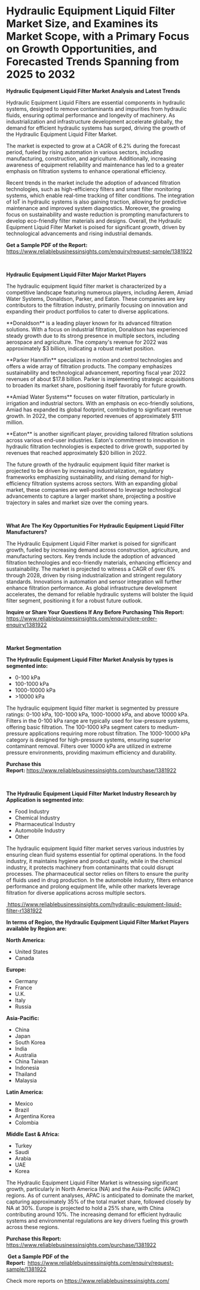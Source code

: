 <p><h1>Hydraulic Equipment Liquid Filter Market Size, and Examines its Market Scope, with a Primary Focus on Growth Opportunities, and Forecasted Trends Spanning from 2025 to 2032</h1></p><p><strong>Hydraulic Equipment Liquid Filter Market Analysis and Latest Trends</strong></p>
<p><p>Hydraulic Equipment Liquid Filters are essential components in hydraulic systems, designed to remove contaminants and impurities from hydraulic fluids, ensuring optimal performance and longevity of machinery. As industrialization and infrastructure development accelerate globally, the demand for efficient hydraulic systems has surged, driving the growth of the Hydraulic Equipment Liquid Filter Market.</p><p>The market is expected to grow at a CAGR of 6.2% during the forecast period, fueled by rising automation in various sectors, including manufacturing, construction, and agriculture. Additionally, increasing awareness of equipment reliability and maintenance has led to a greater emphasis on filtration systems to enhance operational efficiency.</p><p>Recent trends in the market include the adoption of advanced filtration technologies, such as high-efficiency filters and smart filter monitoring systems, which enable real-time tracking of filter conditions. The integration of IoT in hydraulic systems is also gaining traction, allowing for predictive maintenance and improved system diagnostics. Moreover, the growing focus on sustainability and waste reduction is prompting manufacturers to develop eco-friendly filter materials and designs. Overall, the Hydraulic Equipment Liquid Filter Market is poised for significant growth, driven by technological advancements and rising industrial demands.</p></p>
<p><strong>Get a Sample PDF of the Report:&nbsp;</strong> <a href="https://www.reliablebusinessinsights.com/enquiry/request-sample/1381922?utm_campaign=2446&utm_medium=2&utm_source=Github&utm_content=ia&utm_term=11042025&utm_id=hydraulic-equipment-liquid-filter">https://www.reliablebusinessinsights.com/enquiry/request-sample/1381922</a></p>
<p>&nbsp;</p>
<p><strong>Hydraulic Equipment Liquid Filter Major Market Players</strong></p>
<p><p>The hydraulic equipment liquid filter market is characterized by a competitive landscape featuring numerous players, including Aerem, Amiad Water Systems, Donaldson, Parker, and Eaton. These companies are key contributors to the filtration industry, primarily focusing on innovation and expanding their product portfolios to cater to diverse applications.</p><p>**Donaldson** is a leading player known for its advanced filtration solutions. With a focus on industrial filtration, Donaldson has experienced steady growth due to its strong presence in multiple sectors, including aerospace and agriculture. The company's revenue for 2022 was approximately $3 billion, indicating a robust market position.</p><p>**Parker Hannifin** specializes in motion and control technologies and offers a wide array of filtration products. The company emphasizes sustainability and technological advancement, reporting fiscal year 2022 revenues of about $17.8 billion. Parker is implementing strategic acquisitions to broaden its market share, positioning itself favorably for future growth.</p><p>**Amiad Water Systems** focuses on water filtration, particularly in irrigation and industrial sectors. With an emphasis on eco-friendly solutions, Amiad has expanded its global footprint, contributing to significant revenue growth. In 2022, the company reported revenues of approximately $111 million.</p><p>**Eaton** is another significant player, providing tailored filtration solutions across various end-user industries. Eaton's commitment to innovation in hydraulic filtration technologies is expected to drive growth, supported by revenues that reached approximately $20 billion in 2022.</p><p>The future growth of the hydraulic equipment liquid filter market is projected to be driven by increasing industrialization, regulatory frameworks emphasizing sustainability, and rising demand for high-efficiency filtration systems across sectors. With an expanding global market, these companies are well-positioned to leverage technological advancements to capture a larger market share, projecting a positive trajectory in sales and market size over the coming years.</p></p>
<p>&nbsp;</p>
<p><strong>What Are The Key Opportunities For Hydraulic Equipment Liquid Filter Manufacturers?</strong></p>
<p><p>The Hydraulic Equipment Liquid Filter market is poised for significant growth, fueled by increasing demand across construction, agriculture, and manufacturing sectors. Key trends include the adoption of advanced filtration technologies and eco-friendly materials, enhancing efficiency and sustainability. The market is projected to witness a CAGR of over 6% through 2028, driven by rising industrialization and stringent regulatory standards. Innovations in automation and sensor integration will further enhance filtration performance. As global infrastructure development accelerates, the demand for reliable hydraulic systems will bolster the liquid filter segment, positioning it for a robust future outlook.</p></p>
<p><strong>Inquire or Share Your Questions If Any Before Purchasing This Report:</strong> <a href="https://www.reliablebusinessinsights.com/enquiry/pre-order-enquiry/1381922?utm_campaign=2446&utm_medium=2&utm_source=Github&utm_content=ia&utm_term=11042025&utm_id=hydraulic-equipment-liquid-filter">https://www.reliablebusinessinsights.com/enquiry/pre-order-enquiry/1381922</a></p>
<p>&nbsp;</p>
<p><strong>Market Segmentation</strong></p>
<p><strong>The Hydraulic Equipment Liquid Filter Market Analysis by types is segmented into:</strong></p>
<p><ul><li>0-100 kPa</li><li>100-1000 kPa</li><li>1000-10000 kPa</li><li>>10000 kPa</li></ul></p>
<p><p>The hydraulic equipment liquid filter market is segmented by pressure ratings: 0-100 kPa, 100-1000 kPa, 1000-10000 kPa, and above 10000 kPa. Filters in the 0-100 kPa range are typically used for low-pressure systems, offering basic filtration. The 100-1000 kPa segment caters to medium-pressure applications requiring more robust filtration. The 1000-10000 kPa category is designed for high-pressure systems, ensuring superior contaminant removal. Filters over 10000 kPa are utilized in extreme pressure environments, providing maximum efficiency and durability.</p></p>
<p><strong>Purchase this Report:&nbsp;</strong><a href="https://www.reliablebusinessinsights.com/purchase/1381922?utm_campaign=2446&utm_medium=2&utm_source=Github&utm_content=ia&utm_term=11042025&utm_id=hydraulic-equipment-liquid-filter">https://www.reliablebusinessinsights.com/purchase/1381922</a></p>
<p>&nbsp;</p>
<p><strong>The Hydraulic Equipment Liquid Filter Market Industry Research by Application is segmented into:</strong></p>
<p><ul><li>Food Industry</li><li>Chemical Industry</li><li>Pharmaceutical Industry</li><li>Automobile Industry</li><li>Other</li></ul></p>
<p><p>The hydraulic equipment liquid filter market serves various industries by ensuring clean fluid systems essential for optimal operations. In the food industry, it maintains hygiene and product quality, while in the chemical industry, it protects machinery from contaminants that could disrupt processes. The pharmaceutical sector relies on filters to ensure the purity of fluids used in drug production. In the automobile industry, filters enhance performance and prolong equipment life, while other markets leverage filtration for diverse applications across multiple sectors.</p></p>
<p><a href="https://www.reliablebusinessinsights.com/hydraulic-equipment-liquid-filter-r1381922?utm_campaign=2446&utm_medium=2&utm_source=Github&utm_content=ia&utm_term=11042025&utm_id=hydraulic-equipment-liquid-filter">&nbsp;https://www.reliablebusinessinsights.com/hydraulic-equipment-liquid-filter-r1381922</a></p>
<p><strong>In terms of Region, the Hydraulic Equipment Liquid Filter Market Players available by Region are:</strong></p>
<p>
    <p> <strong> North America: </strong>
        <ul>
            <li>United States</li>
            <li>Canada</li>
        </ul>
        </p> 
    <p> <strong> Europe: </strong>
        <ul>
            <li>Germany</li>
            <li>France</li>
            <li>U.K.</li>
            <li>Italy</li>
            <li>Russia</li>
        </ul>
        </p> 
    <p> <strong> Asia-Pacific: </strong>
        <ul>
            <li>China</li>
            <li>Japan</li>
            <li>South Korea</li>
            <li>India</li>
            <li>Australia</li>
            <li>China Taiwan</li>
            <li>Indonesia</li>
            <li>Thailand</li>
            <li>Malaysia</li>
        </ul>
        </p> 
    <p> <strong> Latin America: </strong>
        <ul>
            <li>Mexico</li>
            <li>Brazil</li>
            <li>Argentina Korea</li>
            <li>Colombia</li>
        </ul>
        </p> 
    <p> <strong> Middle East & Africa: </strong>
        <ul>
            <li>Turkey</li>
            <li>Saudi</li>
            <li>Arabia</li>
            <li>UAE</li>
            <li>Korea</li>
        </ul>
    </p>
    </p>
<p><p>The Hydraulic Equipment Liquid Filter Market is witnessing significant growth, particularly in North America (NA) and the Asia-Pacific (APAC) regions. As of current analyses, APAC is anticipated to dominate the market, capturing approximately 35% of the total market share, followed closely by NA at 30%. Europe is projected to hold a 25% share, with China contributing around 10%. The increasing demand for efficient hydraulic systems and environmental regulations are key drivers fueling this growth across these regions.</p></p>
<p><strong>Purchase this Report: </strong><a href="https://www.reliablebusinessinsights.com/purchase/1381922?utm_campaign=2446&utm_medium=2&utm_source=Github&utm_content=ia&utm_term=11042025&utm_id=hydraulic-equipment-liquid-filter">https://www.reliablebusinessinsights.com/purchase/1381922</a></p>
<p>&nbsp;<strong>Get a Sample PDF of the Report:&nbsp;&nbsp;</strong><a href="https://www.reliablebusinessinsights.com/enquiry/request-sample/1381922?utm_campaign=2446&utm_medium=2&utm_source=Github&utm_content=ia&utm_term=11042025&utm_id=hydraulic-equipment-liquid-filter">https://www.reliablebusinessinsights.com/enquiry/request-sample/1381922</a></p>
<p><strong></strong></p>
<p>Check more reports on <a href="https://www.reliablebusinessinsights.com/?utm_campaign=2446&utm_medium=2&utm_source=Github&utm_content=ia&utm_term=11042025&utm_id=hydraulic-equipment-liquid-filter">https://www.reliablebusinessinsights.com/</a></p>